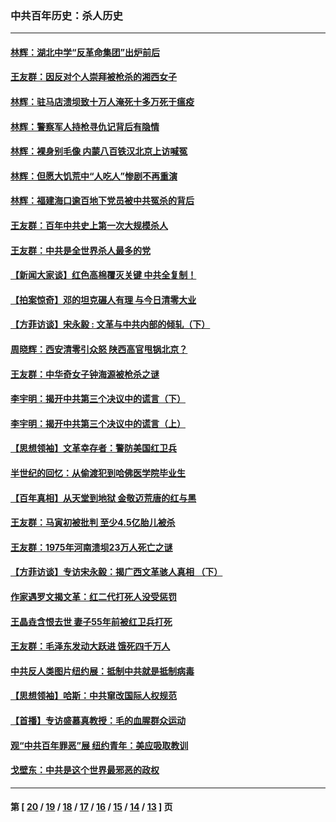 ### 中共百年历史：杀人历史
---
#### [林辉：湖北中学“反革命集团”出炉前后](../../pages/nf1176106/n14082585.md?09290430) 
#### [王友群：因反对个人崇拜被枪杀的湘西女子](../../pages/nf1176106/n14048288.md?09290430) 
#### [林辉：驻马店溃坝致十万人淹死十多万死于瘟疫](../../pages/nf1176106/n14048231.md?09290430) 
#### [林辉：警察军人持枪寻仇记背后有隐情](../../pages/nf1176106/n14029745.md?09290430) 
#### [林辉：裸身别毛像 内蒙八百铁汉北京上访喊冤](../../pages/nf1176106/n14026693.md?09290430) 
#### [林辉：但愿大饥荒中“人吃人”惨剧不再重演](../../pages/nf1176106/n14020531.md?09290430) 
#### [林辉：福建海口逾百地下党员被中共冤杀的背后](../../pages/nf1176106/n13878946.md?09290430) 
#### [王友群：百年中共史上第一次大规模杀人](../../pages/nf1176106/n13863785.md?09290430) 
#### [王友群：中共是全世界杀人最多的党](../../pages/nf1176106/n13860689.md?09290430) 
#### [【新闻大家谈】红色高棉覆灭关键 中共全复制！](../../pages/nf1176106/n13850222.md?09290430) 
#### [【拍案惊奇】邓的坦克碾人有理 与今日清零大业](../../pages/nf1176106/n13729574.md?09290430) 
#### [【方菲访谈】宋永毅 : 文革与中共内部的倾轧（下）](../../pages/nf1176106/n13486836.md?09290430) 
#### [周晓辉：西安清零引众怒 陕西高官甩锅北京？](../../pages/nf1176106/n13484627.md?09290430) 
#### [王友群：中华奇女子钟海源被枪杀之谜](../../pages/nf1176106/n13430555.md?09290430) 
#### [李宇明：揭开中共第三个决议中的谎言（下）](../../pages/nf1176106/n13389389.md?09290430) 
#### [李宇明：揭开中共第三个决议中的谎言（上）](../../pages/nf1176106/n13388697.md?09290430) 
#### [【思想领袖】文革幸存者：警防美国红卫兵](../../pages/nf1176106/n13339289.md?09290430) 
#### [半世纪的回忆：从偷渡犯到哈佛医学院毕业生](../../pages/nf1176106/n13345328.md?09290430) 
#### [【百年真相】从天堂到地狱 金敬迈荒唐的红与黑](../../pages/nf1176106/n13336995.md?09290430) 
#### [王友群：马寅初被批判 至少4.5亿胎儿被杀](../../pages/nf1176106/n13260313.md?09290430) 
#### [王友群：1975年河南溃坝23万人死亡之谜](../../pages/nf1176106/n13231576.md?09290430) 
#### [【方菲访谈】专访宋永毅：揭广西文革骇人真相 （下）](../../pages/nf1176106/n13209074.md?09290430) 
#### [作家遇罗文揭文革：红二代打死人没受惩罚](../../pages/nf1176106/n13205254.md?09290430) 
#### [王晶垚含恨去世 妻子55年前被红卫兵打死](../../pages/nf1176106/n13203590.md?09290430) 
#### [王友群：毛泽东发动大跃进 饿死四千万人](../../pages/nf1176106/n13177158.md?09290430) 
#### [中共反人类图片纽约展：抵制中共就是抵制病毒](../../pages/nf1176106/n13115371.md?09290430) 
#### [【思想领袖】哈斯：中共窜改国际人权规范](../../pages/nf1176106/n13053647.md?09290430) 
#### [【首播】专访盛慕真教授：毛的血腥群众运动](../../pages/nf1176106/n13091782.md?09290430) 
#### [观“中共百年罪恶”展 纽约青年：美应吸取教训](../../pages/nf1176106/n13085246.md?09290430) 
#### [戈壁东：中共是这个世界最邪恶的政权](../../pages/nf1176106/n13085641.md?09290430) 

---
#### 第 [ [20](./20.md?09290430) / [19](./19.md?09290430) / [18](./18.md?09290430) / [17](./17.md?09290430) / [16](./16.md?09290430) / [15](./15.md?09290430) / [14](./14.md?09290430) / [13](./13.md?09290430) ] 页
